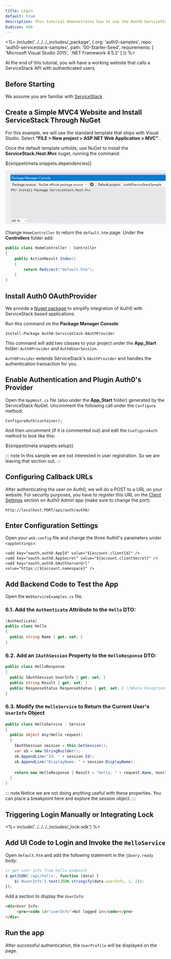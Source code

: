 ```yaml
---
title: Login
default: true
description: This tutorial demonstrates how to use the Auth0 ServiceStack SDK to add authentication and authorization to your web app
budicon: 448
---
```


<%= include('../../../_includes/_package', {
  org: 'auth0-samples',
  repo: 'auth0-servicestack-samples',
  path: '00-Starter-Seed',
  requirements: [
    'Microsoft Visual Studio 2015',
    '.NET Framework 4.5.2'
  ]
}) %>

At the end of this tutorial, you will have a working website that calls a ServiceStack API with authenticated users.

## Before Starting

We assume you are familiar with [ServiceStack](http://www.servicestack.net/)

## Create a Simple MVC4 Website and Install ServiceStack Through NuGet

For this example, we will use the standard template that ships with Visual Studio. Select __"FILE > New project > ASP.NET Web Application > MVC"__ .

Once the default template unfolds, use NuGet to install the **ServiceStack.Host.Mvc** nuget, running the command:

${snippet(meta.snippets.dependencies)}

![](/media/articles/server-platforms/servicestack/install-servicestack-nuget.png)

Change `HomeController` to return the `default.htm` page. Under the __Controllers__ folder add:

```cs
public class HomeController : Controller
{
    public ActionResult Index()
    {
        return Redirect("default.htm");
    }
}
```

## Install Auth0 OAuthProvider

We provide a [Nuget package](http://nuget.org/packages/Auth0-ServiceStack-OAuthProvider/) to simplify integration of Auth0 with ServiceStack based applications.

Run this command on the __Package Manager Console__:

```text
Install-Package Auth0-ServiceStack-OAuthProvider
```

This command will add two classes to your project under the __App_Start__ folder: `Auth0Provider` and `Auth0UserSession`.

`Auth0Provider` extends ServiceStack's `OAuthProvider` and handles the authentication transaction for you.

## Enable Authentication and Plugin Auth0's Provider

Open the `AppHost.cs` file (also under the __App_Start__ folder) generated by the ServiceStack NuGet. Uncomment the following call under the `Configure` method:

```text
ConfigureAuth(container);
```

And then uncomment (if it is commented out) and edit the `ConfigureAuth` method to look like this:

${snippet(meta.snippets.setup)}

::: note
In this sample we are not interested in user registration. So we are leaving that section out.
:::

## Configuring Callback URLs

<div class="setup-callback">
<p>After authenticating the user on Auth0, we will do a POST to a URL on your website. For security purposes, you have to register this URL on the <a href="${manage_url}/#/applications/${account.clientId}/settings">Client Settings</a> section on Auth0 Admin app (make sure to change the port).</p>

<pre><code>http://localhost:PORT/api/auth/auth0/</pre></code>
</div>

## Enter Configuration Settings

Open your `web.config` file and change the three Auth0's parameters under `<appSettings>`:

```text
<add key="oauth.auth0.AppId" value="${account.clientId}" />
<add key="oauth.auth0.AppSecret" value="${account.clientSecret}" />
<add key="oauth.auth0.OAuthServerUrl" value="https://${account.namespace}" />
```

## Add Backend Code to Test the App

Open the `WebServiceExamples.cs` file.

### 6.1. Add the `Authenticate` Attribute to the `Hello` DTO:

```cs
[Authenticate]
public class Hello
{
  public string Name { get; set; }
}
```

### 6.2. Add an `IAuthSession` Property to the `HelloResponse` DTO:

```cs
public class HelloResponse
{
  public IAuthSession UserInfo { get; set; }
  public string Result { get; set; }
  public ResponseStatus ResponseStatus { get; set; } //Where Exceptions get auto-serialized
}
```

### 6.3. Modify the `HelloService` to Return the Current User's `UserInfo` Object

```cs
public class HelloService : Service
{
  public object Any(Hello request)
  {
    IAuthSession session = this.GetSession();
    var sb = new StringBuilder();
    sb.AppendLine("Id: " + session.Id);
    sb.AppendLine("DisplayName: " + session.DisplayName);

    return new HelloResponse { Result = "Hello, " + request.Name, UserInfo = session };
  }
}
```

::: note
Notice we are not doing anything useful with these properties. You can place a breakpoint here and explore the session object.
:::

## Triggering Login Manually or Integrating Lock

<%= include('../../../_includes/_lock-sdk') %>

## Add UI Code to Login and Invoke the `HelloService`

Open `default.htm` and add the following statement in the `jQuery.ready` body:

```js
// get user info from hello endpoint
$.getJSON('/api/hello', function (data) {
    $('#userInfo').text(JSON.stringify(data.userInfo, 1, 2));
});
```

Add a section to display the `UserInfo`:

```html
<div>User Info:
     <pre><code id="userInfo">Not logged in</code></pre>
</div>
```

## Run the app

After successful authentication, the `UserProfile` will be displayed on the page.
